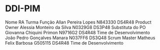 # DDI-PIM

Nome                        RA        Turma    Função
Allan Pereira Lopes         N843330   DS4R48   Product Owner
Alessia Monteiro da Silva   N0329G8   DS3P48   Substituta do PO
Giovanna Chiquini Primon    N9716G2   DS4R48   Time de Desenvolvimento
João Pedro Gonçalves Manara N037FF6   DS3Q48   Scrum Master
Matheus Felix Barbosa       G505115   DS4R48   Time de Desenvolvimento
